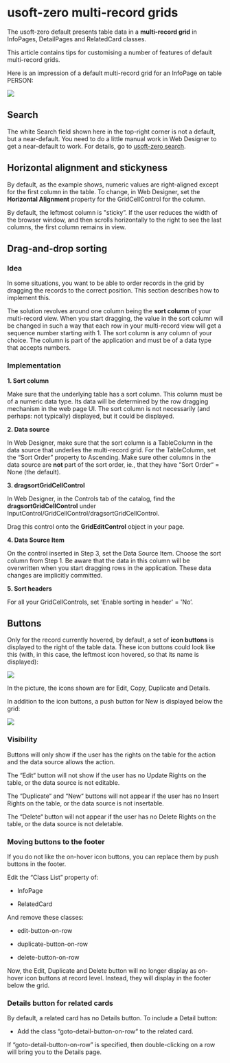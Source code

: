 # usoft-zero multi-record grids

The usoft-zero default presents table data in a **multi-record grid** in InfoPages, DetailPages and RelatedCard classes.

This article contains tips for customising a number of features of default multi-record grids.

Here is an impression of a default multi-record grid for an InfoPage on table PERSON:

![](/api/Web%20and%20app%20UIs/USoft%20template%20defaults/assets/abd79baa-cb79-4024-b659-e8b69ed96e67.png)

## Search

The white Search field shown here in the top-right corner is not a default, but a near-default. You need to do a little manual work in Web Designer to get a near-default to work. For details, go to [usoft-zero search](/docs/Web%20and%20app%20UIs/USoft%20template%20defaults/usoftzero%20search.md).

## Horizontal alignment and stickyness

By default, as the example shows, numeric values are right-aligned except for the first column in the table. To change, in Web Designer, set the **Horizontal Alignment** property for the GridCellControl for the column.

By default, the leftmost column is "sticky”. If the user reduces the width of the browser window, and then scrolls horizontally to the right to see the last columns, the first column remains in view.

## Drag-and-drop sorting

### Idea

In some situations, you want to be able to order records in the grid by dragging the records to the correct position. This section describes how to implement this.

The solution revolves around one column being the **sort column** of your multi-record view. When you start dragging, the value in the sort column will be changed in such a way that each row in your multi-record view will get a sequence number starting with 1. The sort column is any column of your choice. The column is part of the application and must be of a data type that accepts numbers.

### Implementation

**1. Sort column**

Make sure that the underlying table has a sort column. This column must be of a numeric data type. Its data will be determined by the row dragging mechanism in the web page UI. The sort column is not necessarily (and perhaps: not typically) displayed, but it could be displayed.

**2. Data source**

In Web Designer, make sure that the sort column is a TableColumn in the data source that underlies the multi-record grid. For the TableColumn, set the “Sort Order” property to Ascending. Make sure other columns in the data source are **not** part of the sort order, ie., that they have “Sort Order“ = None (the default).

**3. dragsortGridCellControl**

In Web Designer, in the Controls tab of the catalog, find the **dragsortGridCellControl** under InputControl/GridCellControl/dragsortGridCellControl.

Drag this control onto the **GridEditControl** object in your page.

**4. Data Source Item**

On the control inserted in Step 3, set the Data Source Item. Choose the sort column from Step 1. Be aware that the data in this column will be overwritten when you start dragging rows in the application. These data changes are implicitly committed.

**5. Sort headers**

For all your GridCellControls, set ‘Enable sorting in header' = 'No’.

## Buttons

Only for the record currently hovered, by default, a set of **icon buttons** is displayed to the right of the table data. These icon buttons could look like this (with, in this case, the leftmost icon hovered, so that its name is displayed):

![](/api/Web%20and%20app%20UIs/USoft%20template%20defaults/assets/a954b075-b226-48aa-a236-15c5412a343b.png)

In the picture, the icons shown are for Edit, Copy, Duplicate and Details.

In addition to the icon buttons, a push button for New is displayed below the grid:

![](/api/Web%20and%20app%20UIs/USoft%20template%20defaults/assets/c2fc4fff-77d4-46ae-9ba3-36bb6ab6e83e.png)

### Visibility

Buttons will only show if the user has the rights on the table for the action and the data source allows the action.

The “Edit“ button will not show if the user has no Update Rights on the table, or the data source is not editable.

The “Duplicate“ and “New“ buttons will not appear if the user has no Insert Rights on the table, or the data source is not insertable.

The “Delete“ button will not appear if the user has no Delete Rights on the table, or the data source is not deletable.

### Moving buttons to the footer

If you do not like the on-hover icon buttons, you can replace them by push buttons in the footer.

Edit the “Class List” property of:

- InfoPage


- RelatedCard



And remove these classes:

- edit-button-on-row


- duplicate-button-on-row


- delete-button-on-row



Now, the Edit, Duplicate and Delete button will no longer display as on-hover icon buttons at record level. Instead, they will display in the footer below the grid.

### Details button for related cards

By default, a related card has no Details button. To include a Detail button:

- Add the class “goto-detail-button-on-row“ to the related card.



If “goto-detail-button-on-row” is specified, then double-clicking on a row will bring you to the Details page.